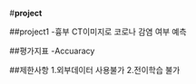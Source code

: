 #__project__

##project1
-흉부 CT이미지로 코로나 감염 여부 예측

##평가지표 
-Accuaracy

##제한사항
1.외부데이터 사용불가
2.전이학습 불가
